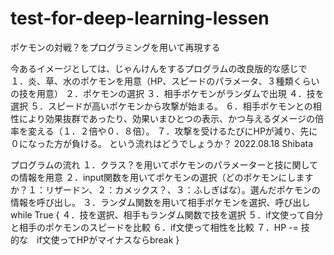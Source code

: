 # test-for-deep-learning-lessen
ポケモンの対戦？をプログラミングを用いて再現する

今あるイメージとしては、じゃんけんをするプログラムの改良版的な感じで
１．炎、草、水のポケモンを用意（HP、スピードのパラメータ、３種類くらいの技を用意）
２．ポケモンの選択
３．相手ポケモンがランダムで出現
４．技を選択
５．スピードが高いポケモンから攻撃が始まる。
６．相手ポケモンとの相性により効果抜群であったり、効果いまひとつの表示、かつ与えるダメージの倍率を変える（１．２倍や０．８倍）。
７．攻撃を受けるたびにHPが減り、先に０になった方が負ける。
という流れはどうでしょうか？
2022.08.18 Shibata

プログラムの流れ
１．クラス？を用いてポケモンのパラメーターと技に関しての情報を用意
２．input関数を用いてポケモンの選択（どのポケモンにしますか？１：リザードン、２：カメックス？、３：ふしぎばな）。選んだポケモンの情報を呼び出し。
３．ランダム関数を用いて相手ポケモンを選択、呼び出し
while True {
４．技を選択、相手もランダム関数で技を選択
５．if文使って自分と相手のポケモンのスピードを比較
６．if文使って相性を比較
７．HP -= 技　的な　if文使ってHPがマイナスならbreak
}
